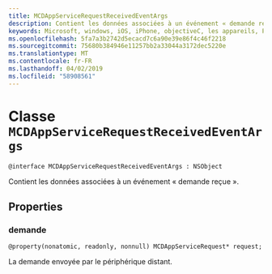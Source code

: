 ```yaml
---
title: MCDAppServiceRequestReceivedEventArgs
description: Contient les données associées à un événement « demande reçue ».
keywords: Microsoft, windows, iOS, iPhone, objectiveC, les appareils, Project Rome connectés
ms.openlocfilehash: 5fa7a3b2742d5ecacd7c6a90e39e86f4c46f2218
ms.sourcegitcommit: 75680b384946e11257bb2a33044a3172dec5220e
ms.translationtype: MT
ms.contentlocale: fr-FR
ms.lasthandoff: 04/02/2019
ms.locfileid: "58908561"
---
```

# <a name="class-mcdappservicerequestreceivedeventargs"></a>Classe `MCDAppServiceRequestReceivedEventArgs` 

```
@interface MCDAppServiceRequestReceivedEventArgs : NSObject
```  
Contient les données associées à un événement « demande reçue ».

## <a name="properties"></a>Properties

### <a name="request"></a>demande
`@property(nonatomic, readonly, nonnull) MCDAppServiceRequest* request;`

La demande envoyée par le périphérique distant.